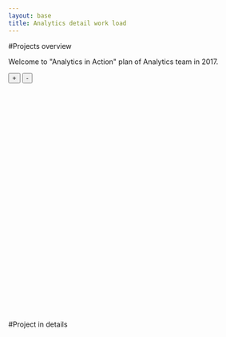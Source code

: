 ```yaml
---
layout: base
title: Analytics detail work load
---
```


#Projects overview

Welcome to "Analytics in Action" plan of Analytics team in 2017. 




<!--html_preserve--><div id="htmlwidget-1c6a1fdcf490b48c4b20" class="timevis html-widget" style="width:960px;height:480px;">
<div class="btn-group zoom-menu">
<button type="button" class="btn btn-default btn-lg zoom-in" title="Zoom in">+</button>
<button type="button" class="btn btn-default btn-lg zoom-out" title="Zoom out">-</button>
</div>
</div>
<script type="application/json" data-for="htmlwidget-1c6a1fdcf490b48c4b20">{"x":{"items":[{"id":" 1","content":"Credit card attrition","start":"2016-12-01","end":"2017-01-17","title":"Predict credit card attrition using Gradient Boosting, building customers' profile, recommend policies - AnhHD3, LinhLT, DaoTT","group":"1","style":"background: #258039;\n                                 color: white;"},{"id":" 2","content":"Cross selling Credit & UPL","start":"2017-01-05","end":"2017-01-12","title":"Building propensity score to build all products of each customers - AnhHD3","group":"1","style":"background: #258039;\n                                 color: white;"},{"id":" 3","content":"ATM downtime effect","start":"2017-01-03","end":"2017-03-04","title":"Estimate the effect of downtime in each ATM - AnhHD3, NinhHD, NgaNT4","group":"3","style":"background: #31A9B8;\n                                 color: black;"},{"id":" 4","content":"Customer flow","start":"2017-04-01","title":"Vizualizing customers flows - the sequence of customers usage","group":"4","style":"background: #CF3721;\n                                 color: white;"},{"id":" 5","content":"Basket Analysis for I2B","start":"2016-07-07","end":"2016-07-15","title":"Define potential customers for I2B product - AnhHD3","group":"2","style":"background: #F5BE41;\n                                 color: black;"},{"id":" 6","content":"BIL Customer insight","start":"2016-07-06","end":"2016-07-25","title":"Analyzing BIL product - VuDT, AnhHD3","group":"2","style":"background: #F5BE41;\n                                 color: black;"},{"id":" 7","content":"Analyzing productivity of sales","start":"2016-09-19","end":"2016-10-10","title":"Analyzing productivity of sales - AnhHD3, TuanLT, AnhCP","group":"2","style":"background: #F5BE41;\n                                 color: black;"},{"id":" 9","content":"Classifying customer to relocate human resources in SMEs using RFM & Basket Analysis","start":"2016-11-10","end":"2016-11-21","group":"2","style":"background: #F5BE41;\n                                 color: black;"},{"id":"10","content":"Effect of TSSO on trade","start":"2016-09-20","end":"2016-11-27","title":"Analyzing effect ofTSSO - guide  & support QuynhNN3","group":"2","style":"background: #F5BE41;\n                                 color: black;"},{"id":"11","content":"Basket Analysis for I2B","start":"2016-07-06","end":"2016-07-20","group":"4","style":"background: #CF3721;\n                                 color: white;"},{"id":"12","content":"Benchmark Daily Downloads Volumes from Competitors","start":"2016-07-13","end":"2016-07-25","group":"4","style":"background: #CF3721;\n                                 color: white;"}],"groups":[{"id":"1","content":"Retail Department","style":"background: #258039;\n                                 color: white;\n                                 font-size: 1.8em;\n                                 height: 100px;\n                                 text-align: left;"},{"id":"2","content":"SMEs Department","style":"background: #F5BE41;\n                                 color: black;\n                                font-size: 1.8em;\n                                 height: 100px;\n                                 text-align: left;"},{"id":"3","content":"OBD Department","style":"background: #31A9B8;\n                                 color: black;\n                                font-size: 1.8em;\n                                 height: 100px;\n                                 text-align: left;"},{"id":"4","content":"DBS Department","style":"background: #CF3721;\n                                 color: white;\n                                font-size: 1.8em;\n                                 height: 100px;\n                                 text-align: left;"}],"showZoom":true,"zoomFactor":0.5,"fit":true,"options":{"height":"400px"},"height":null,"api":[]},"evals":[],"jsHooks":[]}</script><!--/html_preserve-->


#Project in details

<!--html_preserve--><div id="htmlwidget-9e793ade247703b1fe86" style="width:100%;height:auto;" class="datatables html-widget"></div>
<script type="application/json" data-for="htmlwidget-9e793ade247703b1fe86">{"x":{"filter":"none","data":[["1","2","3","4","5","6","7","8","9","10","11"],["Credit card attrition","Cross selling Credit &amp; UPL","ATM downtime effect","Customer flow","Basket Analysis for I2B","BIL Customer insight","Analyzing productivity of sales","Classifying customer to relocate human resources in SMEs using RFM &amp; Basket Analysis","Effect of TSSO on trade","Basket Analysis for I2B","Benchmark Daily Downloads Volumes from Competitors"],["2016-12-01","2017-01-05","2017-01-03","2017-04-01","2016-07-07","2016-07-06","2016-09-19","2016-11-10","2016-09-20","2016-07-06","2016-07-13"],["2017-01-17","2017-01-12","2017-03-04",null,"2016-07-15","2016-07-25","2016-10-10","2016-11-21","2016-11-27","2016-07-20","2016-07-25"],["Predict credit card attrition using Gradient Boosting, building customers' profile, recommend policies - AnhHD3, LinhLT, DaoTT","Building propensity score to build all products of each customers - AnhHD3","Estimate the effect of downtime in each ATM - AnhHD3, NinhHD, NgaNT4","Vizualizing customers flows - the sequence of customers usage","Define potential customers for I2B product - AnhHD3","Analyzing BIL product - VuDT, AnhHD3","Analyzing productivity of sales - AnhHD3, TuanLT, AnhCP",null,"Analyzing effect ofTSSO - guide  &amp; support QuynhNN3",null,null]],"container":"<table class=\"display\">\n  <thead>\n    <tr>\n      <th> \u003c/th>\n      <th>content\u003c/th>\n      <th>start\u003c/th>\n      <th>end\u003c/th>\n      <th>title\u003c/th>\n    \u003c/tr>\n  \u003c/thead>\n\u003c/table>","options":{"order":[],"autoWidth":false,"orderClasses":false,"columnDefs":[{"orderable":false,"targets":0}]},"selection":{"mode":"multiple","selected":null,"target":"row"}},"evals":[],"jsHooks":[]}</script><!--/html_preserve-->

